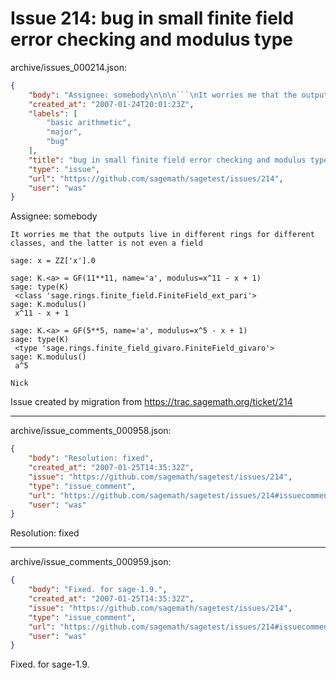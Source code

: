 # Issue 214: bug in small finite field error checking and modulus type

archive/issues_000214.json:
```json
{
    "body": "Assignee: somebody\n\n\n```\nIt worries me that the outputs live in different rings for different\nclasses, and the latter is not even a field \n \nsage: x = ZZ['x'].0\n \nsage: K.<a> = GF(11**11, name='a', modulus=x^11 - x + 1)\nsage: type(K)\n <class 'sage.rings.finite_field.FiniteField_ext_pari'>\nsage: K.modulus()\n x^11 - x + 1\n \nsage: K.<a> = GF(5**5, name='a', modulus=x^5 - x + 1)\nsage: type(K)\n <type 'sage.rings.finite_field_givaro.FiniteField_givaro'>\nsage: K.modulus()\n a^5\n \nNick\n```\n\n\nIssue created by migration from https://trac.sagemath.org/ticket/214\n\n",
    "created_at": "2007-01-24T20:01:23Z",
    "labels": [
        "basic arithmetic",
        "major",
        "bug"
    ],
    "title": "bug in small finite field error checking and modulus type",
    "type": "issue",
    "url": "https://github.com/sagemath/sagetest/issues/214",
    "user": "was"
}
```
Assignee: somebody


```
It worries me that the outputs live in different rings for different
classes, and the latter is not even a field 
 
sage: x = ZZ['x'].0
 
sage: K.<a> = GF(11**11, name='a', modulus=x^11 - x + 1)
sage: type(K)
 <class 'sage.rings.finite_field.FiniteField_ext_pari'>
sage: K.modulus()
 x^11 - x + 1
 
sage: K.<a> = GF(5**5, name='a', modulus=x^5 - x + 1)
sage: type(K)
 <type 'sage.rings.finite_field_givaro.FiniteField_givaro'>
sage: K.modulus()
 a^5
 
Nick
```


Issue created by migration from https://trac.sagemath.org/ticket/214





---

archive/issue_comments_000958.json:
```json
{
    "body": "Resolution: fixed",
    "created_at": "2007-01-25T14:35:32Z",
    "issue": "https://github.com/sagemath/sagetest/issues/214",
    "type": "issue_comment",
    "url": "https://github.com/sagemath/sagetest/issues/214#issuecomment-958",
    "user": "was"
}
```

Resolution: fixed



---

archive/issue_comments_000959.json:
```json
{
    "body": "Fixed. for sage-1.9.",
    "created_at": "2007-01-25T14:35:32Z",
    "issue": "https://github.com/sagemath/sagetest/issues/214",
    "type": "issue_comment",
    "url": "https://github.com/sagemath/sagetest/issues/214#issuecomment-959",
    "user": "was"
}
```

Fixed. for sage-1.9.
